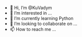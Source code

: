 - 👋 Hi, I’m @KuVadym
- 👀 I’m interested in ...
- 🌱 I’m currently learning Python
- 💞️ I’m looking to collaborate on ...
- 📫 How to reach me ...

<!---
KuVadym/KuVadym is a ✨ special ✨ repository because its `README.md` (this file) appears on your GitHub profile.
You can click the Preview link to take a look at your changes.
--->
